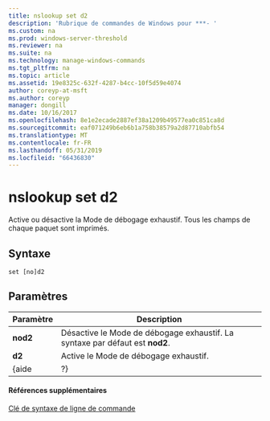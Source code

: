 ```yaml
---
title: nslookup set d2
description: 'Rubrique de commandes de Windows pour ***- '
ms.custom: na
ms.prod: windows-server-threshold
ms.reviewer: na
ms.suite: na
ms.technology: manage-windows-commands
ms.tgt_pltfrm: na
ms.topic: article
ms.assetid: 19e8325c-632f-4287-b4cc-10f5d59e4074
author: coreyp-at-msft
ms.author: coreyp
manager: dongill
ms.date: 10/16/2017
ms.openlocfilehash: 8e1e2ecade2887ef38a1209b49577ea0c851ca8d
ms.sourcegitcommit: eaf071249b6eb6b1a758b38579a2d87710abfb54
ms.translationtype: MT
ms.contentlocale: fr-FR
ms.lasthandoff: 05/31/2019
ms.locfileid: "66436830"
---
```

# <a name="nslookup-set-d2"></a>nslookup set d2



Active ou désactive la Mode de débogage exhaustif. Tous les champs de chaque paquet sont imprimés.

## <a name="syntax"></a>Syntaxe

```
set [no]d2
```

## <a name="parameters"></a>Paramètres

| Paramètre |                             Description                              |
|-----------|----------------------------------------------------------------------|
| **nod2**  | Désactive le Mode de débogage exhaustif. La syntaxe par défaut est **nod2**. |
|  **d2**   |                 Active le Mode de débogage exhaustif.                  |
|   {aide   |                                  ?}                                  |

#### <a name="additional-references"></a>Références supplémentaires

[Clé de syntaxe de ligne de commande](command-line-syntax-key.md)